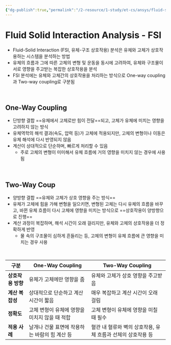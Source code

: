 ```yaml
---
{"dg-publish":true,"permalink":"/2-resource/1-study/et-cs/ansys/fluid-solid-interaction-analysis-fsi/","tags":["Project/HeroWings","Study/Ansys/FSI"],"noteIcon":"","created":"2024-09-02"}
---
```


# Fluid Solid Interaction Analysis - FSI
- Fluid-Solid Interaction (FSI, 유체-구조 상호작용) 분석은 유체와 고체가 상호작용하는 시스템을 분석하는 방법
- 유체의 흐름과 그에 따른 고체의 변형 및 운동을 동시에 고려하여, 유체와 구조물이 서로 영향을 주고받는 복잡한 상호작용을 분석
- FSI 분석에는 유체와 고체간의 상호작용을 처리하는 방식으로 One-way coupling과 Two-way coupling로 구분됨

<br>

## One-Way Coupling
- 단방향 결합
  ==유체에서 고체로만 힘이 전달==되고, 고체가 유체에 미치는 영향을 고려하지 않는 방식
- 유체역학의 해석 결과(속도, 압력 등)가 고체에 적용되지만, 고체의 변형이나 이동은 유체 해석에 다시 반영되지 않음
- 계산이 상대적으로 단순하며, 빠르게 처리할 수 있음
	- 주로 고체의 변형이 미미해서 유체 흐름에 거의 영향을 미치지 않는 경우에 사용됨

<br>

## Two-Way Coup
- 양방향 결합
  ==유체와 고체가 상호 영향을 주는 방식==
- 유체가 고체에 힘을 가해 변형을 일으키면, 변형된 고체는 다시 유체의 흐름을 바꾸고, 바뀐 유체 흐름이 다시 고체에 영향을 미치는 방식으로 ==상호작용이 양방향으로 진행==
- 계산 과정이 복잡하며, 해석 시간이 오래 걸리지만, 유체와 고체의 상호작용을 더 정확하게 반영
	- 물 속의 구조물이 심하게 흔들리는 등, 고체의 변형이 유체 흐름에 큰 영향을 미치는 경우 사용

<br>

| 구분          | One-Way Coupling           | Two-Way Coupling                    |
| ----------- | -------------------------- | ----------------------------------- |
| **상호작용 방향** | 유체가 고체에만 영향을 줌             | 유체와 고체가 상호 영향을 주고받음                 |
| **계산 복잡성**  | 상대적으로 단순하고 계산 시간이 짧음       | 매우 복잡하고 계산 시간이 오래 걸림                |
| **정확도**     | 고체 변형이 유체에 영향을 미치지 않을 때 적합 | 고체 변형이 유체에 영향을 미칠 때 필수              |
| **적용 사례**   | 날개나 건물 표면에 작용하는 바람의 힘 계산 등 | 혈관 내 혈류와 벽의 상호작용, 유체 흐름과 선체의 상호작용 등 |
